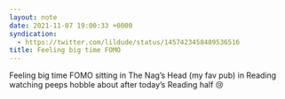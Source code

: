 ```yaml
---
layout: note
date: 2021-11-07 19:00:33 +0000
syndication:
  - https://twitter.com/lildude/status/1457423458489536516
title: Feeling big time FOMO
---
```


Feeling big time FOMO sitting in The Nag’s Head (my fav pub) in Reading watching peeps hobble about after today’s Reading half 😢
